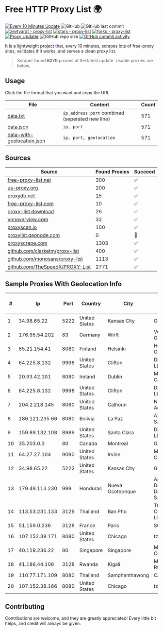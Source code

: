 
# Free HTTP Proxy List 🌍

[![Every 10 Minutes Update](https://github.com/mertguvencli/http-proxy-list/actions/workflows/main.yml/badge.svg?branch=main)](https://github.com/mertguvencli/http-proxy-list/actions/workflows/main.yml)
![GitHub](https://img.shields.io/github/license/mertguvencli/http-proxy-list)
![GitHub last commit](https://img.shields.io/github/last-commit/mertguvencli/http-proxy-list)
[![zevtyardt - proxy-list](https://img.shields.io/static/v1?label=zevtyardt&message=proxy-list&color=blue&logo=github)](https://github.com/zevtyardt/proxy-list "Go to GitHub repo")
[![stars - proxy-list](https://img.shields.io/github/stars/zevtyardt/proxy-list?style=social)](https://github.com/zevtyardt/proxy-list)
[![forks - proxy-list](https://img.shields.io/github/forks/zevtyardt/proxy-list?style=social)](https://github.com/zevtyardt/proxy-list)
[![Proxy Updater](https://github.com/zevtyardt/proxy-list/workflows/Proxy%20Updater/badge.svg)](https://github.com/zevtyardt/proxy-list/actions?query=workflow:"Proxy+Updater")
![GitHub repo size](https://img.shields.io/github/repo-size/zevtyardt/proxy-list)
[![GitHub commit activity](https://img.shields.io/github/commit-activity/m/zevtyardt/proxy-list?logo=commits)](https://github.com/zevtyardt/proxy-list/commits/main)

It is a lightweight project that, every 10 minutes, scrapes lots of free-proxy sites, validates if it works, and serves a clean proxy list.

> Scraper found **6270** proxies at the latest update. Usable proxies are below.

## Usage

Click the file format that you want and copy the URL.

|File|Content|Count|
|----|-------|-----|
|[data.txt](https://raw.githubusercontent.com/mertguvencli/http-proxy-list/main/proxy-list/data.txt)|`ip_address:port` combined (seperated new line)|571|
|[data.json](https://raw.githubusercontent.com/mertguvencli/http-proxy-list/main/proxy-list/data.json)|`ip, port`|571|
|[data-with-geolocation.json](https://raw.githubusercontent.com/mertguvencli/http-proxy-list/main/proxy-list/data-with-geolocation.json)|`ip, port, geolocation`|571|

## Sources

|Source|Found Proxies|Succeed|
|------|-------------|-------|
|[free-proxy-list.net](https://free-proxy-list.net)|300|✅|
|[us-proxy.org](https://www.us-proxy.org)|200|✅|
|[proxydb.net](http://proxydb.net)|15|✅|
|[free-proxy-list.com](https://free-proxy-list.com/?page=&port=&type%5B%5D=http&type%5B%5D=https&up_time=0&search=Search)|10|✅|
|[proxy-list.download](https://www.proxy-list.download/HTTP)|26|✅|
|[vpnoverview.com](https://vpnoverview.com/privacy/anonymous-browsing/free-proxy-servers)|32|✅|
|[proxyscan.io](https://www.proxyscan.io)|100|✅|
|[proxylist.geonode.com](https://proxylist.geonode.com/api/proxy-list?limit=300&page=1&sort_by=lastChecked&sort_type=desc&protocols=http,https)|0|🚫|
|[proxyscrape.com](https://api.proxyscrape.com/v2/?request=displayproxies&protocol=http&timeout=10000&country=all&ssl=all&anonymity=all)|1303|✅|
|[github.com/clarketm/proxy-list](https://raw.githubusercontent.com/clarketm/proxy-list/master/proxy-list-raw.txt)|400|✅|
|[github.com/monosans/proxy-list](https://raw.githubusercontent.com/monosans/proxy-list/main/proxies/http.txt)|1113|✅|
|[github.com/TheSpeedX/PROXY-List](https://raw.githubusercontent.com/TheSpeedX/PROXY-List/master/http.txt)|2771|✅|


## Sample Proxies With Geolocation Info

|#|Ip|Port|Country|City|Internet Service Provider|
|-|--|----|-------|----|-------------------------|
|1|34.98.65.22|5222|United States|Kansas City|Google LLC|
|2|176.95.54.202|83|Germany|Wirft|Vodafone GmbH|
|3|65.21.154.41|8080|Finland|Helsinki|Hetzner Online GmbH|
|4|64.225.8.132|9998|United States|Clifton|DigitalOcean, LLC|
|5|20.93.42.101|8080|Ireland|Dublin|Microsoft Corporation|
|6|64.225.8.132|9998|United States|Clifton|DigitalOcean, LLC|
|7|204.2.218.145|8080|United States|Calhoun|NTT America, Inc.|
|8|186.121.235.66|8080|Bolivia|La Paz|AXS Bolivia S. A.|
|9|159.89.132.108|8989|United States|Santa Clara|DigitalOcean, LLC|
|10|35.203.0.3|80|Canada|Montreal|Google LLC|
|11|64.27.27.104|9090|United States|Irvine|Multacom Corporation|
|12|34.98.65.22|5222|United States|Kansas City|Google LLC|
|13|179.49.113.230|999|Honduras|Nueva Ocotepeque|Asociacion De Servicio De Internet S. De RL|
|14|113.53.231.133|3129|Thailand|Ban Pho|TOT Public Company Limited|
|15|51.159.0.236|3128|France|Paris|SCALEWAY|
|16|107.152.38.171|8080|United States|Chicago|tzulo, inc.|
|17|40.119.236.22|80|Singapore|Singapore|Microsoft Corporation|
|18|41.186.44.106|3128|Rwanda|Kigali|MTN Rwandacell|
|19|110.77.171.109|8080|Thailand|Samphanthawong|CAT-BB|
|20|107.152.38.166|8080|United States|Chicago|tzulo, inc.|



## Contributing

Contributions are welcome, and they are greatly appreciated! Every
little bit helps, and credit will always be given.

